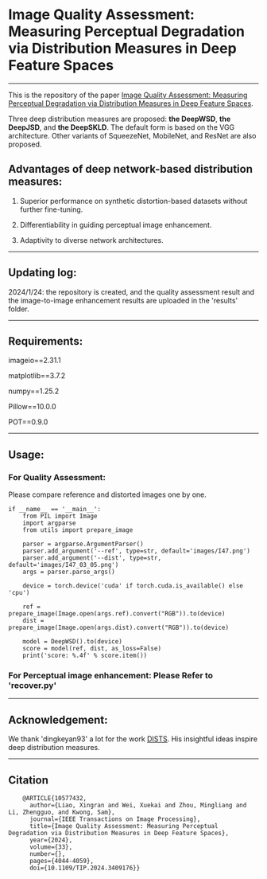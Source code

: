 # Image Quality Assessment: Measuring Perceptual Degradation via Distribution Measures in Deep Feature Spaces
----------------------------
This is the repository of the paper [Image Quality Assessment: Measuring Perceptual Degradation via Distribution Measures in Deep Feature Spaces](https://ieeexplore.ieee.org/document/10577432). 

Three deep distribution measures are proposed: **the DeepWSD**, **the DeepJSD**, and **the DeepSKLD**. The default form is based on the VGG architecture. Other variants of SqueezeNet, MobileNet, and ResNet are also proposed. 

## Advantages of deep network-based distribution measures:
1.  Superior performance on synthetic distortion-based datasets without further fine-tuning.

2.  Differentiability in guiding perceptual image enhancement.

3.  Adaptivity to diverse network architectures.

-----------------------------
## Updating log:
2024/1/24: the repository is created, and the quality assessment result and the image-to-image enhancement results are uploaded in the 'results' folder. 

-----------------------------
## Requirements:
imageio==2.31.1

matplotlib==3.7.2

numpy==1.25.2

Pillow==10.0.0

POT==0.9.0

------------------------------

## Usage:
### For Quality Assessment:
Please compare reference and distorted images one by one.

    if __name__ == '__main__':
        from PIL import Image
        import argparse
        from utils import prepare_image
    
        parser = argparse.ArgumentParser()
        parser.add_argument('--ref', type=str, default='images/I47.png')
        parser.add_argument('--dist', type=str, default='images/I47_03_05.png')
        args = parser.parse_args()
    
        device = torch.device('cuda' if torch.cuda.is_available() else 'cpu')
    
        ref = prepare_image(Image.open(args.ref).convert("RGB")).to(device)
        dist = prepare_image(Image.open(args.dist).convert("RGB")).to(device)
    
        model = DeepWSD().to(device)
        score = model(ref, dist, as_loss=False)
        print('score: %.4f' % score.item())

### For Perceptual image enhancement: Please Refer to 'recover.py'
------------------------------

## Acknowledgement:
We thank 'dingkeyan93' a lot for the work [DISTS](https://github.com/dingkeyan93/DISTS). His insightful ideas inspire deep distribution measures. 

------------------------------
## Citation
        @ARTICLE{10577432,
          author={Liao, Xingran and Wei, Xuekai and Zhou, Mingliang and Li, Zhengguo, and Kwong, Sam},
          journal={IEEE Transactions on Image Processing}, 
          title={Image Quality Assessment: Measuring Perceptual Degradation via Distribution Measures in Deep Feature Spaces}, 
          year={2024},
          volume={33},
          number={},
          pages={4044-4059},
          doi={10.1109/TIP.2024.3409176}}
